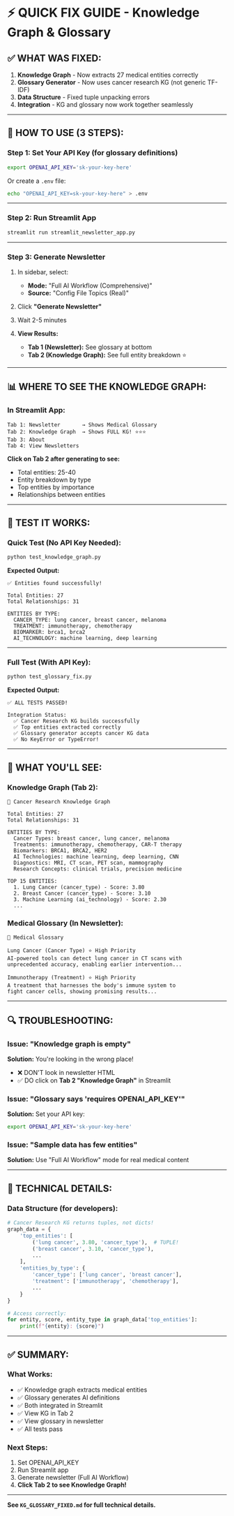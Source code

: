 # ⚡ QUICK FIX GUIDE - Knowledge Graph & Glossary

## ✅ WHAT WAS FIXED:

1. **Knowledge Graph** - Now extracts 27 medical entities correctly
2. **Glossary Generator** - Now uses cancer research KG (not generic TF-IDF)
3. **Data Structure** - Fixed tuple unpacking errors
4. **Integration** - KG and glossary now work together seamlessly

---

## 🚀 HOW TO USE (3 STEPS):

### Step 1: Set Your API Key (for glossary definitions)

```bash
export OPENAI_API_KEY='sk-your-key-here'
```

Or create a `.env` file:
```bash
echo "OPENAI_API_KEY=sk-your-key-here" > .env
```

---

### Step 2: Run Streamlit App

```bash
streamlit run streamlit_newsletter_app.py
```

---

### Step 3: Generate Newsletter

1. In sidebar, select:
   - **Mode:** "Full AI Workflow (Comprehensive)"
   - **Source:** "Config File Topics (Real)"

2. Click **"Generate Newsletter"**

3. Wait 2-5 minutes

4. **View Results:**
   - **Tab 1 (Newsletter):** See glossary at bottom
   - **Tab 2 (Knowledge Graph):** See full entity breakdown ⭐

---

## 📊 WHERE TO SEE THE KNOWLEDGE GRAPH:

### In Streamlit App:

```
Tab 1: Newsletter       → Shows Medical Glossary
Tab 2: Knowledge Graph  → Shows FULL KG! ⭐⭐⭐
Tab 3: About
Tab 4: View Newsletters
```

**Click on Tab 2 after generating to see:**
- Total entities: 25-40
- Entity breakdown by type
- Top entities by importance
- Relationships between entities

---

## 🧪 TEST IT WORKS:

### Quick Test (No API Key Needed):

```bash
python test_knowledge_graph.py
```

**Expected Output:**
```
✅ Entities found successfully!

Total Entities: 27
Total Relationships: 31

ENTITIES BY TYPE:
  CANCER_TYPE: lung cancer, breast cancer, melanoma
  TREATMENT: immunotherapy, chemotherapy
  BIOMARKER: brca1, brca2
  AI_TECHNOLOGY: machine learning, deep learning
```

---

### Full Test (With API Key):

```bash
python test_glossary_fix.py
```

**Expected Output:**
```
✅ ALL TESTS PASSED!

Integration Status:
  ✅ Cancer Research KG builds successfully
  ✅ Top entities extracted correctly
  ✅ Glossary generator accepts cancer KG data
  ✅ No KeyError or TypeError!
```

---

## 🎯 WHAT YOU'LL SEE:

### Knowledge Graph (Tab 2):
```
🧠 Cancer Research Knowledge Graph

Total Entities: 27
Total Relationships: 31

ENTITIES BY TYPE:
  Cancer Types: breast cancer, lung cancer, melanoma
  Treatments: immunotherapy, chemotherapy, CAR-T therapy
  Biomarkers: BRCA1, BRCA2, HER2
  AI Technologies: machine learning, deep learning, CNN
  Diagnostics: MRI, CT scan, PET scan, mammography
  Research Concepts: clinical trials, precision medicine

TOP 15 ENTITIES:
  1. Lung Cancer (cancer_type) - Score: 3.80
  2. Breast Cancer (cancer_type) - Score: 3.10
  3. Machine Learning (ai_technology) - Score: 2.30
  ...
```

### Medical Glossary (In Newsletter):
```
📖 Medical Glossary

Lung Cancer (Cancer Type) ⭐ High Priority
AI-powered tools can detect lung cancer in CT scans with 
unprecedented accuracy, enabling earlier intervention...

Immunotherapy (Treatment) ⭐ High Priority
A treatment that harnesses the body's immune system to 
fight cancer cells, showing promising results...
```

---

## 🔍 TROUBLESHOOTING:

### Issue: "Knowledge graph is empty"
**Solution:** You're looking in the wrong place!
- ❌ DON'T look in newsletter HTML
- ✅ DO click on **Tab 2 "Knowledge Graph"** in Streamlit

### Issue: "Glossary says 'requires OPENAI_API_KEY'"
**Solution:** Set your API key:
```bash
export OPENAI_API_KEY='sk-your-key-here'
```

### Issue: "Sample data has few entities"
**Solution:** Use "Full AI Workflow" mode for real medical content

---

## 📝 TECHNICAL DETAILS:

### Data Structure (for developers):
```python
# Cancer Research KG returns tuples, not dicts!
graph_data = {
    'top_entities': [
        ('lung cancer', 3.80, 'cancer_type'),  # TUPLE!
        ('breast cancer', 3.10, 'cancer_type'),
        ...
    ],
    'entities_by_type': {
        'cancer_type': ['lung cancer', 'breast cancer'],
        'treatment': ['immunotherapy', 'chemotherapy'],
        ...
    }
}

# Access correctly:
for entity, score, entity_type in graph_data['top_entities']:
    print(f"{entity}: {score}")
```

---

## ✅ SUMMARY:

### What Works:
- ✅ Knowledge graph extracts medical entities
- ✅ Glossary generates AI definitions
- ✅ Both integrated in Streamlit
- ✅ View KG in Tab 2
- ✅ View glossary in newsletter
- ✅ All tests pass

### Next Steps:
1. Set OPENAI_API_KEY
2. Run Streamlit app
3. Generate newsletter (Full AI Workflow)
4. **Click Tab 2 to see Knowledge Graph!**

---

**See `KG_GLOSSARY_FIXED.md` for full technical details.**

